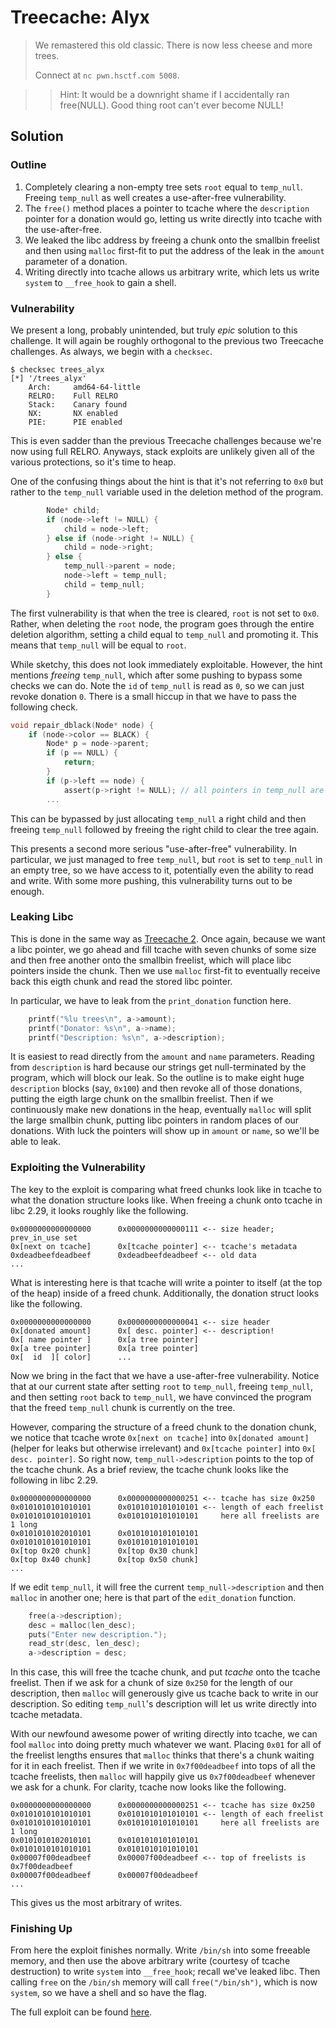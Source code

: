 # Treecache: Alyx
> We remastered this old classic. There is now less cheese and more trees.
> 
> Connect at `nc pwn.hsctf.com 5008`.

> > Hint: It would be a downright shame if I accidentally ran free(NULL). Good thing root can't ever become NULL!

## Solution
### Outline
1. Completely clearing a non-empty tree sets `root` equal to `temp_null`. Freeing `temp_null` as well creates a use-after-free vulnerability.
2. The `free()` method places a pointer to tcache where the `description` pointer for a donation would go, letting us write directly into tcache with the use-after-free.
3. We leaked the libc address by freeing a chunk onto the smallbin freelist and then using `malloc` first-fit to put the address of the leak in the `amount` parameter of a donation.
4. Writing directly into tcache allows us arbitrary write, which lets us write `system` to `__free_hook` to gain a shell.

### Vulnerability
We present a long, probably unintended, but truly *epic* solution to this challenge. It will again be roughly orthogonal to the previous two Treecache challenges. As always, we begin with a `checksec`.
```
$ checksec trees_alyx
[*] '/trees_alyx'
    Arch:     amd64-64-little
    RELRO:    Full RELRO
    Stack:    Canary found
    NX:       NX enabled
    PIE:      PIE enabled
```
This is even sadder than the previous Treecache challenges because we're now using full RELRO. Anyways, stack exploits are unlikely given all of the various protections, so it's time to heap.

One of the confusing things about the hint is that it's not referring to `0x0` but rather to the `temp_null` variable used in the deletion method of the program.
```c
		Node* child;
		if (node->left != NULL) {
			child = node->left;
		} else if (node->right != NULL) {
			child = node->right;
		} else {
			temp_null->parent = node;
			node->left = temp_null;
			child = temp_null;
		}
```
The first vulnerability is that when the tree is cleared, `root` is not set to `0x0`. Rather, when deleting the `root` node, the program goes through the entire deletion algorithm, setting a child equal to `temp_null` and promoting it. This means that `temp_null` will be equal to `root`.

While sketchy, this does not look immediately exploitable. However, the hint mentions *freeing* `temp_null`, which after some pushing to bypass some checks we can do. Note the `id` of `temp_null` is read as `0`, so we can just revoke donation `0`. There is a small hiccup in that we have to pass the following check.
```c
void repair_dblack(Node* node) {
	if (node->color == BLACK) {
		Node* p = node->parent;
		if (p == NULL) {
			return;
		}
		if (p->left == node) {
			assert(p->right != NULL); // all pointers in temp_null are null now
		...
```
This can be bypassed by just allocating `temp_null` a right child and then freeing `temp_null` followed by freeing the right child to clear the tree again.

This presents a second more serious "use-after-free" vulnerability. In particular, we just managed to free `temp_null`, but `root` is set to `temp_null` in an empty tree, so we have access to it, potentially even the ability to read and write. With some more pushing, this vulnerability turns out to be enough.

### Leaking Libc
This is done in the same way as [Treecache 2](/Treecache_2/Treecache2.md). Once again, because we want a libc pointer, we go ahead and fill tcache with seven chunks of some size and then free another onto the smallbin freelist, which will place libc pointers inside the chunk. Then we use `malloc` first-fit to eventually receive back this eigth chunk and read the stored libc pointer.

In particular, we have to leak from the `print_donation` function here.
```c
	printf("%lu trees\n", a->amount);
	printf("Donator: %s\n", a->name);
	printf("Description: %s\n", a->description);
```
It is easiest to read directly from the `amount` and `name` parameters. Reading from `description` is hard because our strings get null-terminated by the program, which will block our leak. So the outline is to make eight huge `description` blocks (say, `0x100`) and then revoke all of those donations, putting the eigth large chunk on the smallbin freelist. Then if we continuously make new donations in the heap, eventually `malloc` will split the large smallbin chunk, putting libc pointers in random places of our donations. With luck the pointers will show up in `amount` or `name`, so we'll be able to leak.

### Exploiting the Vulnerability
The key to the exploit is comparing what freed chunks look like in tcache to what the donation structure looks like. When freeing a chunk onto tcache in libc 2.29, it looks roughly like the following.
```
0x0000000000000000      0x0000000000000111 <-- size header; prev_in_use set
0x[next on tcache]      0x[tcache pointer] <-- tcache's metadata
0xdeadbeefdeadbeef      0xdeadbeefdeadbeef <-- old data
...
```
What is interesting here is that tcache will write a pointer to itself (at the top of the heap) inside of a freed chunk. Additionally, the donation struct looks like the following.
```
0x0000000000000000      0x0000000000000041 <-- size header
0x[donated amount]      0x[ desc. pointer] <-- description!
0x[ name pointer ]      0x[a tree pointer]
0x[a tree pointer]      0x[a tree pointer]
0x[  id  ][ color]      ...
```
Now we bring in the fact that we have a use-after-free vulnerability. Notice that at our current state after setting `root` to `temp_null`, freeing `temp_null`, and then setting `root` back to `temp_null`, we have convinced the program that the freed `temp_null` chunk is currently on the tree.

However, comparing the structure of a freed chunk to the donation chunk, we notice that tcache wrote `0x[next on tcache]` into `0x[donated amount]` (helper for leaks but otherwise irrelevant) and `0x[tcache pointer]` into `0x[ desc. pointer]`. So right now, `temp_null->description` points to the top of the tcache chunk. As a brief review, the tcache chunk looks like the following in libc 2.29.
```
0x0000000000000000      0x0000000000000251 <-- tcache has size 0x250
0x0101010101010101      0x0101010101010101 <-- length of each freelist
0x0101010101010101      0x0101010101010101     here all freelists are 1 long
0x0101010102010101      0x0101010101010101
0x0101010101010101      0x0101010101010101
0x[top 0x20 chunk]      0x[top 0x30 chunk]
0x[top 0x40 chunk]      0x[top 0x50 chunk]
...
```
If we edit `temp_null`, it will free the current `temp_null->description` and then `malloc` in another one; here is that part of the `edit_donation` function.
```c
	free(a->description);
	desc = malloc(len_desc);
	puts("Enter new description.");
	read_str(desc, len_desc);
	a->description = desc;
```
In this case, this will free the tcache chunk, and put *tcache* onto the tcache freelist. Then if we ask for a chunk of size `0x250` for the length of our description, then `malloc` will generously give us tcache back to write in our description. So editing `temp_null`'s description will let us write directly into tcache metadata.

With our newfound awesome power of writing directly into tcache, we can fool `malloc` into doing pretty much whatever we want. Placing `0x01` for all of the freelist lengths ensures that `malloc` thinks that there's a chunk waiting for it in each freelist. Then if we write in `0x7f00deadbeef` into tops of all the tcache freelists, then `malloc` will happily give us `0x7f00deadbeef` whenever we ask for a chunk. For clarity, tcache now looks like the following.
```
0x0000000000000000      0x0000000000000251 <-- tcache has size 0x250
0x0101010101010101      0x0101010101010101 <-- length of each freelist
0x0101010101010101      0x0101010101010101     here all freelists are 1 long
0x0101010102010101      0x0101010101010101
0x0101010101010101      0x0101010101010101
0x00007f00deadbeef      0x00007f00deadbeef <-- top of freelists is 0x7f00deadbeef
0x00007f00deadbeef      0x00007f00deadbeef
...
```
This gives us the most arbitrary of writes.

### Finishing Up
From here the exploit finishes normally. Write `/bin/sh` into some freeable memory, and then use the above arbitrary write (courtesy of tcache destruction) to write `system` into `__free_hook`; recall we've leaked libc. Then calling `free` on the `/bin/sh` memory will call `free("/bin/sh")`, which is now `system`, so we have a shell and so have the flag.

The full exploit can be found [here](/Treecache_Alyx/treeforce.py).
